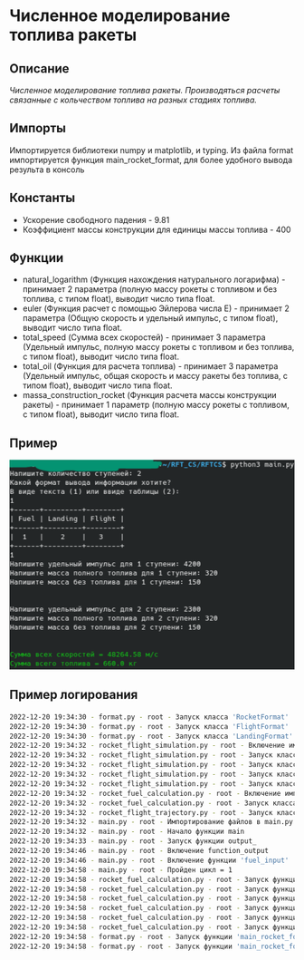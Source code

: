 # Численное моделирование топлива ракеты

## Описание
*Численное моделирование топлива ракеты. Производяться расчеты связанные с кольчеством топлива на разных стадиях топлива.*

## Импорты
Импортируется библиотеки numpy и matplotlib, и typing.
Из файла format импортируется функция main_rocket_format, для более удобного вывода результа в консоль

## Константы
- Ускорение свободного падения - 9.81
- Коэффициент массы конструкции для единицы массы топлива - 400

## Функции
- natural_logarithm (Функция нахождения натурального логарифма) - принимает 2 параметра (полную массу рокеты с топливом и без топлива, с типом float), выводит число типа float.
- euler (Функция расчет с помощью Эйлерова числа E) - принимает 2 параметра (Общую скорость и удельный импульс, с типом float), выводит число типа float.
- total_speed (Сумма всех скоростей) - принимает 3 параметра (Удельный импульс, полную массу рокеты с топливом и без топлива, с типом float), выводит число типа float.
- total_oil (Функция для расчета топлива) - принимает 3 параметра (Удельный импульс, общая скорость и массу ракеты без топлива, с типом float), выводит число типа float.
- massa_construction_rocket (Функция расчета массы конструкции ракеты) - принимает 1 параметр (полную массу рокеты с топливом, с типом float), выводит число типа float.

## Пример
![](Screenshots/fuel_input.png "Fuel IO")

## Пример логирования
```bash
2022-12-20 19:34:30 - format.py - root - Запуск класса 'RocketFormat'
2022-12-20 19:34:30 - format.py - root - Запуск класса 'FlightFormat'
2022-12-20 19:34:30 - format.py - root - Запуск класса 'LandingFormat'
2022-12-20 19:34:32 - rocket_flight_simulation.py - root - Включение импортов 'rocket_flight_simulation.py'
2022-12-20 19:34:32 - rocket_flight_simulation.py - root - Запуск класса 'CylindricalCavity'
2022-12-20 19:34:32 - rocket_flight_simulation.py - root - Запуск класса 'Resistance'
2022-12-20 19:34:32 - rocket_flight_simulation.py - root - Запуск класса 'Speed'
2022-12-20 19:34:32 - rocket_flight_simulation.py - root - Запуск класса 'ModelFlight'
2022-12-20 19:34:32 - rocket_fuel_calculation.py - root - Включение импортов 'rocket_fuel_calculation.py'
2022-12-20 19:34:32 - rocket_fuel_calculation.py - root - Запуск класса 'TotalOil'
2022-12-20 19:34:32 - rocket_flight_trajectory.py - root - Запуск класса 'FlightBallistics'
2022-12-20 19:34:32 - main.py - root - Импортирование файлов в main.py
2022-12-20 19:34:32 - main.py - root - Начало функции main
2022-12-20 19:34:33 - main.py - root - Запуск функции output_
2022-12-20 19:34:46 - main.py - root - Включение function_output
2022-12-20 19:34:46 - main.py - root - Включение функции 'fuel_input'
2022-12-20 19:34:58 - main.py - root - Пройден цикл = 1
2022-12-20 19:34:58 - rocket_fuel_calculation.py - root - Запуск функции '_natural_logarithm'
2022-12-20 19:34:58 - rocket_fuel_calculation.py - root - Запуск функции 'total_speed'
2022-12-20 19:34:58 - rocket_fuel_calculation.py - root - Запуск функции '_euler'
2022-12-20 19:34:58 - rocket_fuel_calculation.py - root - Запуск функции 'total_oil'
2022-12-20 19:34:58 - rocket_fuel_calculation.py - root - Запуск функции '_natural_logarithm'
2022-12-20 19:34:58 - rocket_fuel_calculation.py - root - Запуск функции 'total_speed'
2022-12-20 19:34:58 - format.py - root - Запуск функции 'main_rocket_format'
2022-12-20 19:34:58 - format.py - root - Запуск функции 'main_rocket_format'
```
